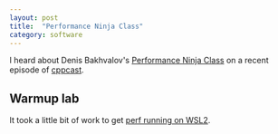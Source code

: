 ```yaml
---
layout: post
title:  "Performance Ninja Class"
category: software
---
```


I heard about Denis Bakhvalov's [Performance Ninja Class](https://github.com/dendibakh/perf-ninja) on a recent episode of [cppcast](https://cppcast.com/performance-tuning/).

## Warmup lab

It took a little bit of work to get [perf running on WSL2](https://stackoverflow.com/questions/60237123/is-there-any-method-to-run-perf-under-wsl).

